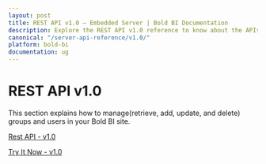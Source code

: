 ```yaml
---
layout: post
title: REST API v1.0 – Embedded Server | Bold BI Documentation
description: Explore the REST API v1.0 reference to know about the APIs on authentication, users and groups in Bold BI deployed in your server.
canonical: "/server-api-reference/v1.0/"
platform: bold-bi
documentation: ug
---
```


# REST API v1.0

This section explains how to manage(retrieve, add, update, and delete) groups and users in your Bold BI site.

[Rest API - v1.0](/server-api-reference/v1.0/api-reference/)

[Try It Now - v1.0](/server-api-reference/v1.0/try-it-now/)